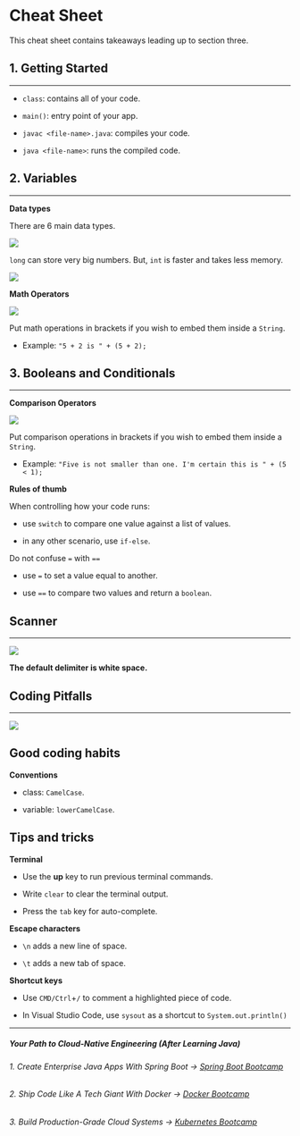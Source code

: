 # Cheat Sheet

This cheat sheet contains takeaways leading up to section three.

## **1\. Getting Started**
-----------------------

-   `class`: contains all of your code.

-   `main()`: entry point of your app.

-   `javac <file-name>.java`: compiles your code.

-   `java <file-name>`: runs the compiled code.

## **2\. Variables**
-----------------

**Data types**

There are 6 main data types.

![](https://firebasestorage.googleapis.com/v0/b/learnthepart-75aed.appspot.com/o/images%2F3d09e5e0-aeb9-43f0-83c2-fc2ba5ed2240?alt=media&token=44e844e4-103f-4450-a9d5-fc4cc8a53115)

`long` can store very big numbers. But, `int` is faster and takes less memory.

![](https://firebasestorage.googleapis.com/v0/b/learnthepart-75aed.appspot.com/o/images%2F1b8ba9d5-fe44-43a0-9cab-8a22ead4b1c3?alt=media&token=56913d7b-7da1-44d5-b556-6f1608b50caa)

**Math Operators**

![](https://firebasestorage.googleapis.com/v0/b/learnthepart-75aed.appspot.com/o/images%2F044224eb-290a-48d9-951a-e53bad47ff89?alt=media&token=0ae474e4-5048-4b71-9626-d178fb0c1ad5)

Put math operations in brackets if you wish to embed them inside a `String`.

-   Example: `"5 + 2 is " + (5 + 2);`

## **3\. Booleans and Conditionals**
---------------------------------

**Comparison Operators**

![](https://firebasestorage.googleapis.com/v0/b/learnthepart-75aed.appspot.com/o/images%2F52bc15b8-1081-46ef-9687-013831b8bbcc?alt=media&token=9c5928f9-27a5-4f41-b9ac-b595d5fb6d8d)

Put comparison operations in brackets if you wish to embed them inside a `String`.

-   Example: `"Five is not smaller than one. I'm certain this is " + (5 < 1);`

**Rules of thumb**

When controlling how your code runs:

-   use `switch` to compare one value against a list of values.

-   in any other scenario, use `if-else`.

Do not confuse `=` with `==`

-   use `=` to set a value equal to another.

-   use `==` to compare two values and return a `boolean`.

## **Scanner**
-----------

![](https://firebasestorage.googleapis.com/v0/b/learnthepart-75aed.appspot.com/o/images%2Fea49cedb-8268-4e6a-a933-6932b8ff5395?alt=media&token=821151c5-1d83-4143-983f-5accb6d33360)

**The default delimiter is white space.**

## **Coding Pitfalls**
-------------------

![](https://firebasestorage.googleapis.com/v0/b/learnthepart-75aed.appspot.com/o/images%2F0ca74498-eea8-4766-8460-18bfcb83f79a?alt=media&token=8ca74ad2-c1d0-4df2-b263-579b7121a941)

## Good coding habits

**Conventions**

-   class: `CamelCase`.

-   variable: `lowerCamelCase`.

## Tips and tricks

**Terminal**

-   Use the **up** key to run previous terminal commands.

-   Write `clear` to clear the terminal output.

-   Press the `tab` key for auto-complete.

**Escape characters**

-   `\n` adds a new line of space.

-   `\t` adds a new tab of space.

**Shortcut keys**

-   Use `CMD/Ctrl`+`/` to comment a highlighted piece of code.

-   In Visual Studio Code, use `sysout` as a shortcut to `System.out.println()`
----------
##### Your Path to Cloud-Native Engineering (After Learning Java)
###### 1. Create Enterprise Java Apps With Spring Boot → [Spring Boot Bootcamp](https://www.udemy.com/course/the-complete-spring-boot-development-bootcamp/?couponCode=SPRING_BOOTCAMP)
###### 2. Ship Code Like A Tech Giant With Docker → [Docker Bootcamp](https://www.udemy.com/course/docker-bootcamp-conquer-docker-with-real-world-projects/?couponCode=DOCKER_BOOTCAMP)
###### 3. Build Production-Grade Cloud Systems → [Kubernetes Bootcamp](https://kubernetestraining.io/)